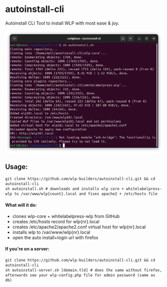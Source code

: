 # autoinstall-cli
Autoinstall CLI Tool to install WLP with most ease &amp; joy.

![Screenshot](screenshot.png)


## Usage:
```
git clone https://github.com/wlp-builders/autoinstall-cli.git && cd autoinstall-cli
sh autoinstall.sh # downloads and installs wlp core + whitelabelpress-wlp to /var/www/wlp{count}.local and fixes apache2 + /etc/hosts file
```
 
#### What will it do:
- clones wlp-core + whitelabelpress-wlp from GitHub
- creates /etc/hosts record for wlp{nr}.local
- creates /etc/apache2/apache2.conf virtual host for wlp{nr}.local
- installs wlp to /var/www/wlp{nr}.local 
- open the auto install+login url with firefox


#### If you're on a server:
```
git clone https://github.com/wlp-builders/autoinstall-cli.git && cd autoinstall-cli
sh autoinstall-server.sh [domain.tld] # does the same without firefox, afterwards see your wlp-config.php file for admin password (same as db) 
```
